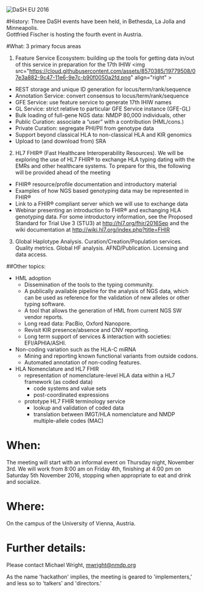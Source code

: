 <img src="https://cloud.githubusercontent.com/assets/8570385/19779491/f8e4c816-9c46-11e6-9e16-a5eea6da15a6.png" alt="DaSH EU 2016" />

#History:
Three DaSH events have been held, in Bethesda, La Jolla and Minneapolis.<br />
Gottfried Fischer is hosting the fourth event in Austria.

#What:
3 primary focus areas

1. Feature Service Ecosystem: building up the tools for getting data in/out of this service in preparation for the 17th IHIW
<img src="https://cloud.githubusercontent.com/assets/8570385/19779508/07e3a882-9c47-11e6-9e7c-b90f0050a2fd.png" align="right" \> 
  - REST storage and unique ID generation for locus/term/rank/sequence
  - Annotation Service: convert consensus to locus/term/rank/sequence
  - GFE Service: use feature service to generate 17th IHIW names
  - GL Service: strict relative to particular GFE Service instance (GFE-GL)
  - Bulk loading of full-gene NGS data: NMDP 80,000 individuals, other
  - Public Curation: associate a “user” with a contribution (HML/cons.)
  - Private Curation: segregate PHI/PII from genotype data
  - Support beyond classical HLA to non-classical HLA and KIR genomics
  - Upload to (and download from) SRA

2. HL7 FHIR® (Fast Healthcare Interoperability Resources). We will be exploring the use of HL7 FHIR® to exchange HLA typing dating with the EMRs and other healthcare systems. To prepare for this, the following will be provided ahead of the meeting
  - FHIR® resource/profile documentation and introductory material
  - Examples of how NGS based genotyping data may be represented in FHIR®
  - Link to a FHIR® compliant server which we will use to exchange data
  - Webinar presenting an introduction to FHIR® and exchanging HLA genotyping data.
For some introductory information, see the Proposed Standard for Trial Use 3 (STU3) at http://hl7.org/fhir/2016Sep and the wiki documentation at http://wiki.hl7.org/index.php?title=FHIR

3. Global Haplotype Analysis. Curation/Creation/Population services. Quality metrics. Global HF analysis. AFND/Publication. Licensing and data access.

##Other topics:
- HML adoption
  - Dissemination of the tools to the typing community.
  - A publically available pipeline for the analysis of NGS data, which can be used as reference for the validation of new alleles or other typing software.
  - A tool that allows the generation of HML from current NGS SW vendor reports.
  - Long read data: PacBio, Oxford Nanopore.
  - Revisit KIR presence/absence and CNV reporting.
  - Long term support of services & interaction with societies: EFI/APHIA/ASHI.
- Non-coding variation such as the HLA-C miRNA
  - Mining and reporting known functional variants from outside codons.
  - Automated annotation of non-coding features.
- HLA Nomenclature and HL7 FHIR
  - representation of nomenclature-level HLA data within a HL7 framework (as coded data)
    - code systems and value sets
    - post-coordinated expressions
  - prototype HL7 FHIR terminology service
    - lookup and validation of coded data
    - translation between IMGT/HLA nomenclature and NMDP multiple-allele codes (MAC)
# When: 
The meeting will start with an informal event on Thursday night, November 3rd. We will work from 8:00 am on Friday 4th, finishing at 4:00 pm on Saturday 5th November 2016, stopping when appropriate to eat and drink and socialize.

# Where:
On the campus of the University of Vienna, Austria.

# Further details:
Please contact Michael Wright, mwright@nmdp.org

As the name 'hackathon' implies, the meeting is geared to 'implementers,' and less so to 'talkers' and 'directors.' 
